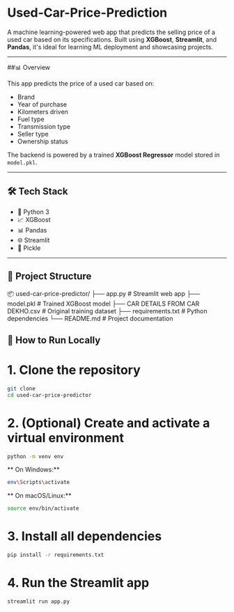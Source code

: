 # Used-Car-Price-Prediction


A machine learning-powered web app that predicts the selling price of a used car based on its specifications. Built using **XGBoost**, **Streamlit**, and **Pandas**, it's ideal for learning ML deployment and showcasing projects.

---

##📊 Overview

This app predicts the price of a used car based on:
- Brand
- Year of purchase
- Kilometers driven
- Fuel type
- Transmission type
- Seller type
- Ownership status

The backend is powered by a trained **XGBoost Regressor** model stored in `model.pkl`.

---

## 🛠 Tech Stack

- 🐍 Python 3
- 📈 XGBoost
- 📊 Pandas
- 🌐 Streamlit
- 💾 Pickle

---

## 📁 Project Structure

📦 used-car-price-predictor/
├── app.py # Streamlit web app
├── model.pkl # Trained XGBoost model
├── CAR DETAILS FROM CAR DEKHO.csv # Original training dataset
├── requirements.txt # Python dependencies
└── README.md # Project documentation

## 🚀 How to Run Locally


# 1. Clone the repository
```bash
git clone 
cd used-car-price-predictor
```
# 2. (Optional) Create and activate a virtual environment
```bash
python -m venv env
```
** On Windows:**
```bash
env\Scripts\activate
```
** On macOS/Linux:**
```bash
source env/bin/activate
```
# 3. Install all dependencies
```bash
pip install -r requirements.txt
```
# 4. Run the Streamlit app
```bash
streamlit run app.py
```

